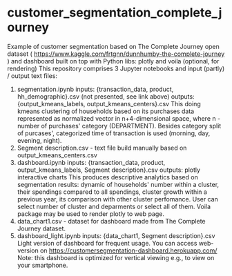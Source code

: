 # customer_segmentation_complete_journey
Example of customer segmentation based on The Complete Journey open dataset ( https://www.kaggle.com/frtgnn/dunnhumby-the-complete-journey ) and dashboard built on top with Python libs: plotly and voila (optional, for rendering)
This repository comprises 3 Jupyter notebooks and input (partly) / output text files:
  1) segmentation.ipynb
    inputs: {transaction_data, product, hh_demographic}.csv (not presented, see link above)
    outputs: {output_kmeans_labels, output_kmeans_centers}.csv
    This doing kmeans clustering of households based on its purchases data represented as normalized vector in n+4-dimensional space, where n - number of purchases' category (DEPARTMENT). Besides category split of purcases', categorized time of transaction is used (morning, day, evening, night).
   2) Segment description.csv - text file build manually based on output_kmeans_centers.csv
   3) dashboard.ipynb
    inputs: {transaction_data, product, output_kmeans_labels, Segment description}.csv
    outputs: plotly interactive charts
    This produces descriptive analytics based on segmentation results: dynamic of households' number within a cluster, their spendings compared to all spendings, cluster growth within a previous year, its comparison with other cluster perfomance. User can select number of cluster and deparments or select all of them. Voila package may be used to render plotly to web page.
   4) data_chart1.csv - dataset for dashboard made from The Complete Journey dataset.
   5) dashboard_light.ipynb
     inputs: {data_chart1, Segment description}.csv
     Light version of dashboard for frequent usage. 
     You can access web-version on https://customersegmentation-dashboard.herokuapp.com/
     Note: this dashboard is optimized for vertical viewing e.g., to view on your smartphone. 
     
